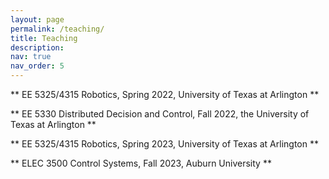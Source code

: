 ```yaml
---
layout: page
permalink: /teaching/
title: Teaching
description: 
nav: true
nav_order: 5
---
```


** EE 5325/4315 Robotics, Spring 2022,  University of Texas at Arlington **

** EE 5330 Distributed Decision and Control, Fall 2022, the University of Texas at Arlington **

** EE 5325/4315 Robotics,  Spring 2023, University of Texas at Arlington **

** ELEC 3500 Control Systems, Fall 2023,  Auburn University **

